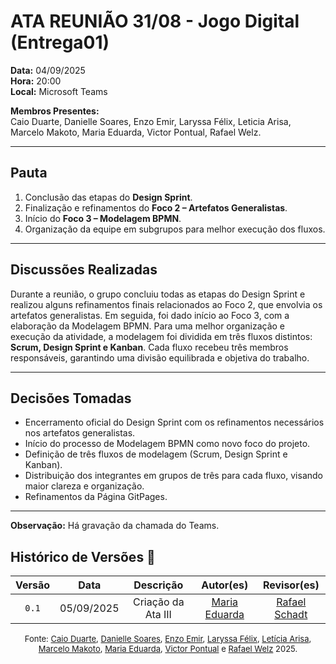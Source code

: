 # ATA REUNIÃO 31/08 - Jogo Digital (Entrega01)

**Data:** 04/09/2025  
 **Hora:** 20:00  
 **Local:** Microsoft Teams

**Membros Presentes:**  
 Caio Duarte, Danielle Soares, Enzo Emir, Laryssa Félix, Leticia Arisa, Marcelo Makoto, Maria Eduarda, Victor Pontual, Rafael Welz.

---

## **Pauta**

1. Conclusão das etapas do **Design Sprint**.  
2. Finalização e refinamentos do **Foco 2 – Artefatos Generalistas**.  
3. Início do **Foco 3 – Modelagem BPMN**.  
4. Organização da equipe em subgrupos para melhor execução dos fluxos.

---

## **Discussões Realizadas**

Durante a reunião, o grupo concluiu todas as etapas do Design Sprint e realizou alguns refinamentos finais relacionados ao Foco 2, que envolvia os artefatos generalistas. Em seguida, foi dado início ao Foco 3, com a elaboração da Modelagem BPMN. Para uma melhor organização e execução da atividade, a modelagem foi dividida em três fluxos distintos: **Scrum, Design Sprint e Kanban**. Cada fluxo recebeu três membros responsáveis, garantindo uma divisão equilibrada e objetiva do trabalho.

---

## **Decisões Tomadas**

* Encerramento oficial do Design Sprint com os refinamentos necessários nos artefatos generalistas.  
* Início do processo de Modelagem BPMN como novo foco do projeto.  
* Definição de três fluxos de modelagem (Scrum, Design Sprint e Kanban).  
* Distribuição dos integrantes em grupos de três para cada fluxo, visando maior clareza e organização.  
* Refinamentos da Página GitPages.

---

**Observação:** Há gravação da chamada do Teams.


## Histórico de Versões 📅

| Versão | Data | Descrição | Autor(es) | Revisor(es) |
| :--: | :--: | :--: | :--: | :--: |
| `0.1` | 05/09/2025 | Criação da Ata III | [Maria Eduarda](https://github.com/dudaa28) | [Rafael Schadt](https://github.com/rafaelschadt) |

<font size="2"><p style="text-align: center">Fonte: [Caio Duarte](https://github.com/caioduart3), [Danielle Soares](https://github.com/danielle-soaress), [Enzo Emir](https://github.com/EnzoEmir), [Laryssa Félix](https://github.com/felixlaryssa), [Letícia Arisa](https://github.com/Leticia-Arisa-K-Higa), [Marcelo Makoto](https://github.com/MM4k), [Maria Eduarda](https://github.com/dudaa28), [Victor Pontual](https://github.com/VictorPontual) e [Rafael Welz](https://github.com/RafaelSchadt) 2025.</p></font>

